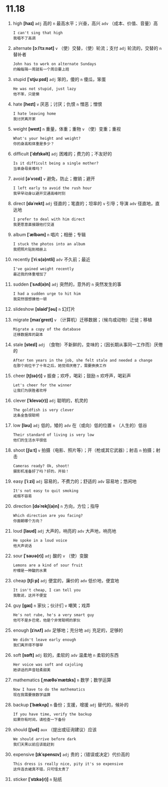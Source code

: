 # 11.18

1. high **[haɪ]** `adj` 高的 `n` 最高水平；兴奋，高兴 `adv` （成本、价值、音量）高

   ```
   I can't sing that high
   我唱不了高调
   ```

2. alternate **[ɔːlˈtɜːnət]** `v` （使）交替，（使）轮流；支付 `adj` 轮流的，交替的 `n` 替补者

   ```
   John has to work on alternate Sundays
   约翰每隔一周就有一个周日要上班
   ```

3. stupid **[ˈstjuːpɪd]** `adj` 笨的，傻的 `n` 傻瓜，笨蛋

   ```
   He was not stupid, just lazy
   他不笨，只是懒
   ```

4. hate **[heɪt]** `v` 厌恶；讨厌；仇恨 `n` 憎恶；憎恨

   ```
   I hate leaving home
   我讨厌离开家
   ```

5. weight **[weɪt]** `n` 重量，体重；重物 `v` （使）变重；重视

   ```
   What's your height and weight?
   你的身高和体重是多少？
   ```

6. difficult **[ˈdɪfɪkəlt]** `adj` 困难的；费力的；不友好的

   ```
   Is it difficult being a single mother?
   当单身母亲难吗？
   ```

7. avoid **[əˈvɔɪd]** `v` 避免，防止；撤销；避开

   ```
   I left early to avoid the rush hour
   我早早动身以避开交通高峰时刻
   ```

8. direct **[dəˈrekt]** `adj` 径直的；笔直的；坦率的 `v` 引导；导演 `adv` 径直地，直达地

   ```
   I prefer to deal with him direct
   我更愿意直接跟他打交道
   ```

9. album **[ˈælbəm]** `n` 唱片；相册；专辑

   ```
   I stuck the photos into an album
   我把照片贴到相册上
   ```

10. recently **[ˈriːs(ə)ntli]** `adv` 不久前；最近

    ```
    I've gained weight recently
    最近我的体重增加了
    ```

11. sudden **[ˈsʌd(ə)n]** `adj` 突然的，意外的 `n` 突然发生的事

    ```
    I had a sudden urge to hit him
    我突然很想揍他一顿
    ```

12. slideshow **[slaid'ʃəu]** `n` 幻灯片

13. migrate **[maɪˈɡreɪt]** `v` （计算机）迁移数据；（候鸟或动物）迁徙；移植

    ```
    Migrate a copy of the database
    迁移数据库的副本
    ```

14. stale **[steɪl]** `adj` （食物）不新鲜的，变味的；（因长期从事同一工作而）厌倦的

    ```
    After ten years in the job, she felt stale and needed a change
    在那个岗位干了十年之后，她觉得厌倦了，需要换换工作
    ```

15. cheer **[tʃɪə(r)]** `v` 振奋；欢呼，喝彩；鼓励 `n` 欢呼声，喝彩声

    ```
    Let's cheer for the winner
    让我们为获胜者欢呼
    ```

16. clever **[ˈklevə(r)]** `adj` 聪明的，机灵的

    ```
    The goldfish is very clever
    这条金鱼很聪明
    ```

17. low **[ləʊ]** `adj` 低的，矮的 `adv` 在（或向）低的位置 `n` （人生的）低谷

    ```
    Their standard of living is very low
    他们的生活水平很低
    ```

18. shoot **[ʃuːt]** `v` 拍摄（电影、照片等）；开（枪或其它武器）；射击 `n` 拍摄；射击

    ```
    Cameras ready? Ok, shoot!
    摄影机准备好了吗？好的，开拍！
    ```

19. easy **[ˈiːzi]** `adj` 容易的，不费力的；舒适的 `adv` 容易地；悠闲地

    ```
    It's not easy to quit smoking
    戒烟不容易
    ```

20. direction **[dəˈrekʃ(ə)n]** `n` 方向，方位；指导

    ```
    Which direction are you facing?
    你面朝哪个方向？
    ```

21. loud **[laʊd]** `adj` 大声的，响亮的 `adv` 大声地，响亮地

    ```
    He spoke in a loud voice
    他大声说话
    ```

22. sour **[ˈsaʊə(r)]** `adj` 酸的 `v` （使）变酸

    ```
    Lemons are a kind of sour fruit
    柠檬是一种酸的水果
    ```

23. cheap **[tʃiːp]** `adj` 便宜的，廉价的 `adv` 低价地，便宜地

    ```
    It isn't cheap, I can tell you
    我敢说，这并不便宜
    ```

24. guy **[ɡaɪ]** `n` 家伙；伙计们 `v` 嘲笑；戏弄

    ```
    He's not rube, he's a very smart guy
    他可不是乡巴佬，他是个非常聪明的家伙
    ```

25. enough **[ɪˈnʌf]** `adv` 足够地；充分地 `adj` 充足的，足够的

    ```
    We didn't leave early enough
    我们离开得不够早
    ```

26. soft **[sɒft]** `adj` 软的，柔软的 `adv` 温柔地 `n` 柔软的东西

    ```
    Her voice was soft and cajoling
    她讲话的声音轻柔甜美
    ```

27. mathematics **[ˌmæθəˈmætɪks]** `n` 数学；数学运算

    ```
    Now I have to do the mathematics
    现在我需要做数学运算
    ```

28. backup **[ˈbækʌp]** `n` 备份；支援，增援 `adj` 替代的，候补的

    ```
    If you have time, verify the backup
    如果你有时间，请检查一下备份
    ```

29. should **[ʃʊd]** `aux` （提出或征询建议）应该

    ```
    We should arrive before dark
    我们天黑以前应该能赶到
    ```

30. expensive **[ɪkˈspensɪv]** `adj` 贵的；（错误或决定）代价高的

    ```
    This dress is really nice, pity it's so expensive
    这件连衣裙真不错，只可惜太贵了
    ```

31. sticker **[ˈstɪkə(r)]** `n` 贴纸
